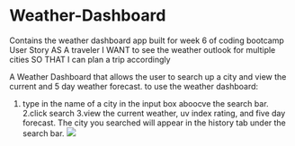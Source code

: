 # Weather-Dashboard
Contains the weather dashboard app built for week 6 of coding bootcamp
User Story
AS A traveler
I WANT to see the weather outlook for multiple cities
SO THAT I can plan a trip accordingly

A Weather Dashboard that allows the user to search up a city and view the current and 5 day weather
forecast.
to use the weather dashboard:
1. type in the name of a city in the input box aboocve the search bar.
2.click search
3.view the current weather, uv index rating, and five day forecast. The city you searched will appear in the history tab under the search bar.
![](https://user-images.githubusercontent.com/102083372/169228284-0a690015-949c-49c5-8e99-ec0f5fd24ce1.gif)
